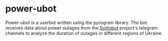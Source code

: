 # power-ubot

Power-ubot is a userbot written using the pyrogram library. 
The bot receives data about power outages from the [Svitlobot](https://svitlobot.in.ua/) project's telegram channels to analyze the duration of outages in different regions of Ukraine.
